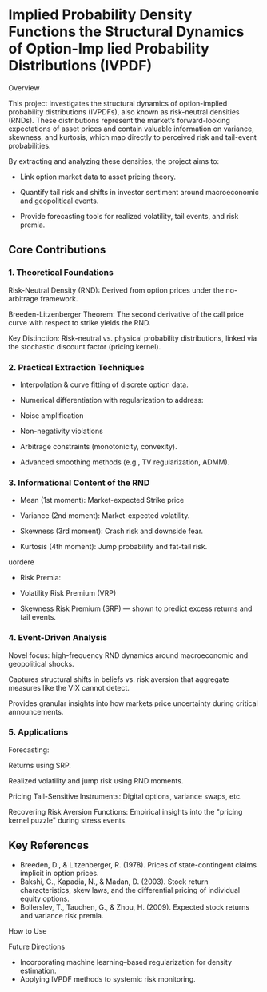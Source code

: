 # Implied Probability Density Functions the Structural Dynamics of Option-Imp lied Probability Distributions (IVPDF)
Overview

This project investigates the structural dynamics of option-implied probability distributions (IVPDFs), also known as risk-neutral densities (RNDs). These distributions represent the market’s forward-looking expectations of asset prices and contain valuable information on variance, skewness, and kurtosis, which map directly to perceived risk and tail-event probabilities.

By extracting and analyzing these densities, the project aims to:

- Link option market data to asset pricing theory.

- Quantify tail risk and shifts in investor sentiment around macroeconomic and geopolitical events.

- Provide forecasting tools for realized volatility, tail events, and risk premia.

## Core Contributions

### 1. Theoretical Foundations

Risk-Neutral Density (RND): Derived from option prices under the no-arbitrage framework.

Breeden-Litzenberger Theorem: The second derivative of the call price curve with respect to strike yields the RND.

Key Distinction: Risk-neutral vs. physical probability distributions, linked via the stochastic discount factor (pricing kernel).

### 2. Practical Extraction Techniques

- Interpolation & curve fitting of discrete option data.

- Numerical differentiation with regularization to address:

- Noise amplification

- Non-negativity violations

- Arbitrage constraints (monotonicity, convexity).

- Advanced smoothing methods (e.g., TV regularization, ADMM).

### 3. Informational Content of the RND

- Mean (1st moment): Market-expected Strike price

- Variance (2nd moment): Market-expected volatility.

- Skewness (3rd moment): Crash risk and downside fear.

- Kurtosis (4th moment): Jump probability and fat-tail risk.

uordere

* Risk Premia:

* Volatility Risk Premium (VRP)

* Skewness Risk Premium (SRP) — shown to predict excess returns and tail events.

### 4. Event-Driven Analysis

Novel focus: high-frequency RND dynamics around macroeconomic and geopolitical shocks.

Captures structural shifts in beliefs vs. risk aversion that aggregate measures like the VIX cannot detect.

Provides granular insights into how markets price uncertainty during critical announcements.

### 5. Applications

Forecasting:

Returns using SRP.

Realized volatility and jump risk using RND moments.

Pricing Tail-Sensitive Instruments: Digital options, variance swaps, etc.

Recovering Risk Aversion Functions: Empirical insights into the "pricing kernel puzzle" during stress events.

## Key References

- Breeden, D., & Litzenberger, R. (1978). Prices of state-contingent claims implicit in option prices.
- Bakshi, G., Kapadia, N., & Madan, D. (2003). Stock return characteristics, skew laws, and the differential pricing of individual equity options.
- Bollerslev, T., Tauchen, G., & Zhou, H. (2009). Expected stock returns and variance risk premia.

How to Use

Future Directions

- Incorporating machine learning–based regularization for density estimation.
- Applying IVPDF methods to systemic risk monitoring.
